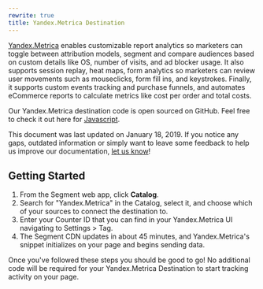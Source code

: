 ```yaml
---
rewrite: true
title: Yandex.Metrica Destination
---
```

[Yandex.Metrica](https://metrica.yandex.com/about?utm_source=segmentio&utm_medium=docs&utm_campaign=partners) enables customizable report analytics so marketers can toggle between attribution models, segment and compare audiences based on custom details like OS, number of visits, and ad blocker usage. It also supports session replay, heat maps, form analytics so marketers can review user movements such as mouseclicks, form fill ins, and keystrokes. Finally, it supports custom events tracking and purchase funnels, and automates eCommerce reports to calculate metrics like cost per order and total costs.

Our Yandex.Metrica destination code is open sourced on GitHub. Feel free to check it out here for [Javascript](https://github.com/segment-integrations/analytics.js-integration-yandex-metrica).

This document was last updated on January 18, 2019. If you notice any gaps, outdated information or simply want to leave some feedback to help us improve our documentation, [let us know](https://segment.com/help/contact)!

## Getting Started

1. From the Segment web app, click **Catalog**.
2. Search for "Yandex.Metrica" in the Catalog, select it, and choose which of your sources to connect the destination to.
3. Enter your Counter ID that you can find in your Yandex.Metrica UI navigating to Settings > Tag.
4. The Segment CDN updates in about 45 minutes, and Yandex.Metrica's snippet initializes on your page and begins sending data.

Once you've followed these steps you should be good to go! No additional code will be required for your Yandex.Metrica Destination to start tracking activity on your page.
